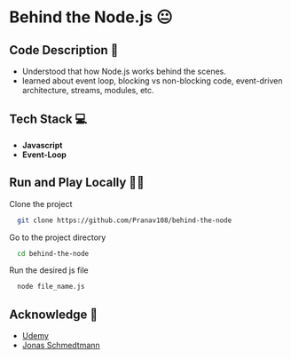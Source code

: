 #  Behind the Node.js 😐

## Code Description 📑

- Understood that how Node.js works behind the scenes.
- learned about event loop, blocking vs non-blocking code, event-driven architecture, streams, modules, etc.

## Tech Stack 💻

- **Javascript**
- **Event-Loop**

## Run and Play Locally 🧑‍💻

Clone the project

```bash
  git clone https://github.com/Pranav108/behind-the-node
```

Go to the project directory

```bash
  cd behind-the-node
```

Run the desired js file

```bash
  node file_name.js
```

## Acknowledge 🙏

- [Udemy](https://www.udemy.com)
- [Jonas Schmedtmann](https://www.udemy.com/user/jonasschmedtmann/)
